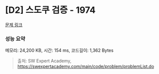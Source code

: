 # [D2] 스도쿠 검증 - 1974 

[문제 링크](https://swexpertacademy.com/main/code/problem/problemDetail.do?contestProbId=AV5Psz16AYEDFAUq) 

### 성능 요약

메모리: 24,200 KB, 시간: 154 ms, 코드길이: 1,362 Bytes



> 출처: SW Expert Academy, https://swexpertacademy.com/main/code/problem/problemList.do